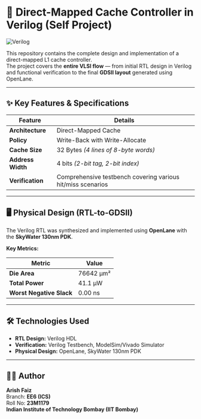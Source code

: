 # 🚀 Direct-Mapped Cache Controller in Verilog (Self Project)  

![Verilog](https://img.shields.io/badge/HDL-Verilog-blue.svg)

This repository contains the complete design and implementation of a direct-mapped L1 cache controller.  
The project covers the **entire VLSI flow** — from initial RTL design in Verilog and functional verification to the final **GDSII layout** generated using OpenLane.

---

## ✨ Key Features & Specifications

| Feature           | Details |
|-------------------|---------|
| **Architecture**  | Direct-Mapped Cache |
| **Policy**        | Write-Back with Write-Allocate |
| **Cache Size**    | 32 Bytes *(4 lines of 8-byte words)* |
| **Address Width** | 4 bits *(2-bit tag, 2-bit index)* |
| **Verification**  | Comprehensive testbench covering various hit/miss scenarios |

---

## 🖥 Physical Design (RTL-to-GDSII)

The Verilog RTL was synthesized and implemented using **OpenLane** with the **SkyWater 130nm PDK**.

**Key Metrics:**

| Metric                  | Value         |
|-------------------------|---------------|
| **Die Area**            | 76642 μm²     |
| **Total Power**         | 41.1 μW       |
| **Worst Negative Slack**| 0.00 ns       |

---

## 🛠 Technologies Used
- **RTL Design:** Verilog HDL  
- **Verification:** Verilog Testbench, ModelSim/Vivado Simulator  
- **Physical Design:** OpenLane, SkyWater 130nm PDK  



---

## 👨‍💻 Author
**Arish Faiz**  
Branch: **EE6 (ICS)**  
Roll No: **23M1179**  
**Indian Institute of Technology Bombay (IIT Bombay)**



